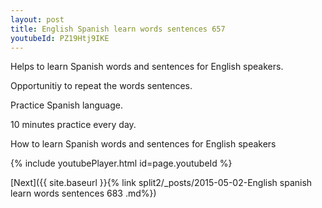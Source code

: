 ```yaml
---
layout: post
title: English Spanish learn words sentences 657 
youtubeId: PZ19Htj9IKE
---
```

 
 
Helps to learn Spanish words and sentences for English speakers.

Opportunitiy to repeat the words sentences. 

Practice Spanish language. 
 
10 minutes practice every day. 
 
How to learn Spanish words and sentences for English speakers 
 
{% include youtubePlayer.html id=page.youtubeId %}
 
 
[Next]({{ site.baseurl }}{% link  split2/_posts/2015-05-02-English spanish learn words sentences 683 .md%})
 
